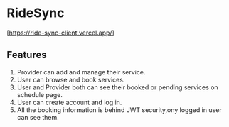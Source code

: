 # RideSync

[https://ride-sync-client.vercel.app/]

## Features

1. Provider can add and manage their service.
2. User can browse and book services.
3. User and Provider both can see their booked or pending services on schedule page.
4. User can create account and log in.
5. All the booking information is behind JWT security,ony logged in user can see them.

